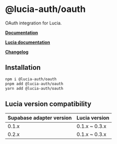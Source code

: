 # @lucia-auth/oauth

OAuth integration for Lucia.

**[Documentation](https://lucia-auth.vercel.app/oauth/start-here/getting-started)**

**[Lucia documentation](https://lucia-auth.vercel.app)**

**[Changelog](https://github.com/pilcrowOnPaper/lucia-auth/blob/main/packages/oauth/CHANGELOG.md)**

## Installation

```bash
npm i @lucia-auth/oauth
pnpm add @lucia-auth/oauth
yarn add @lucia-auth/oauth
```

## Lucia version compatibility

| Supabase adapter version | Lucia version |
| ------------------------ | ------------- |
| 0.1.x                    | 0.1.x ~ 0.3.x |
| 0.2.x                    | 0.1.x ~ 0.3.x |
